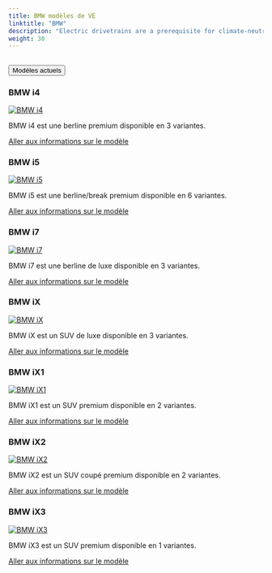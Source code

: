 ```yaml
---
title: BMW modèles de VE
linktitle: "BMW"
description: "Electric drivetrains are a prerequisite for climate-neutral mobility of the future. This is why the BMW Group is consistently expanding its range of electric vehicles. As early as 2023, the Group will offer at least one fully electric model in virtually all key segments. "
weight: 30
---
```

<!-- markdownlint-disable MD033 -->
<!-- markdownlint-disable MD010 -->


<div class="accordion" id="accordionPanelsStayOpenExample">
    <div class="accordion-item">
        <h2 class="accordion-header">
            <button class="accordion-button" type="button" data-bs-toggle="collapse" data-bs-target="#panelsStayOpen-collapseOne" aria-expanded="true" aria-controls="panelsStayOpen-collapseOne">
                        Modèles actuels
            </button>
        </h2>
        <div id="panelsStayOpen-collapseOne" class="accordion-collapse collapse show">
            <div class="accordion-body">
    <div class="container p-3 mb-4 bg-body-tertiary rounded border">
        <h3>BMW i4</h3>
        <div class="row">
            <div class="col col-12 col-md-6">
                <a href="i4">
                    <img src="https://media.evkx.net/multimedia/models/bmw/i4/i4_edrive40/main_1_st.jpg" class="img-fluid" alt="BMW i4" >
                </a>
            </div>
            <div class="col col-12 col-md-6"><p>
BMW i4 est une berline premium disponible en 3 variantes.
</p>
	<a href="i4/" class="btn btn-outline-primary" role="button">Aller aux informations sur le modèle</a>
		</div>
	</div>
</div>
    <div class="container p-3 mb-4 bg-body-tertiary rounded border">
        <h3>BMW i5</h3>
        <div class="row">
            <div class="col col-12 col-md-6">
                <a href="i5">
                    <img src="https://media.evkx.net/multimedia/models/bmw/i5/i5_m60_xdrive/main_1_st.jpg" class="img-fluid" alt="BMW i5" >
                </a>
            </div>
            <div class="col col-12 col-md-6"><p>
BMW i5 est une berline/break premium disponible en 6 variantes.
</p>
	<a href="i5/" class="btn btn-outline-primary" role="button">Aller aux informations sur le modèle</a>
		</div>
	</div>
</div>
    <div class="container p-3 mb-4 bg-body-tertiary rounded border">
        <h3>BMW i7</h3>
        <div class="row">
            <div class="col col-12 col-md-6">
                <a href="i7">
                    <img src="https://media.evkx.net/multimedia/models/bmw/i7/i7_xdrive60/main_1_st.jpg" class="img-fluid" alt="BMW i7" >
                </a>
            </div>
            <div class="col col-12 col-md-6"><p>
BMW i7 est une berline de luxe disponible en 3 variantes.
</p>
	<a href="i7/" class="btn btn-outline-primary" role="button">Aller aux informations sur le modèle</a>
		</div>
	</div>
</div>
    <div class="container p-3 mb-4 bg-body-tertiary rounded border">
        <h3>BMW iX</h3>
        <div class="row">
            <div class="col col-12 col-md-6">
                <a href="ix">
                    <img src="https://media.evkx.net/multimedia/models/bmw/ix/ix_xdrive40/main_1_st.jpg" class="img-fluid" alt="BMW iX" >
                </a>
            </div>
            <div class="col col-12 col-md-6"><p>
BMW iX est un SUV de luxe disponible en 3 variantes.
</p>
	<a href="ix/" class="btn btn-outline-primary" role="button">Aller aux informations sur le modèle</a>
		</div>
	</div>
</div>
    <div class="container p-3 mb-4 bg-body-tertiary rounded border">
        <h3>BMW iX1</h3>
        <div class="row">
            <div class="col col-12 col-md-6">
                <a href="ix1">
                    <img src="https://media.evkx.net/multimedia/models/bmw/ix1/ix1_xdrive30/main_1_st.jpg" class="img-fluid" alt="BMW iX1" >
                </a>
            </div>
            <div class="col col-12 col-md-6"><p>
BMW iX1 est un SUV premium disponible en 2 variantes.
</p>
	<a href="ix1/" class="btn btn-outline-primary" role="button">Aller aux informations sur le modèle</a>
		</div>
	</div>
</div>
    <div class="container p-3 mb-4 bg-body-tertiary rounded border">
        <h3>BMW iX2</h3>
        <div class="row">
            <div class="col col-12 col-md-6">
                <a href="ix2">
                    <img src="https://media.evkx.net/multimedia/models/bmw/ix2/ix2_xdrive30/main_1_st.jpg" class="img-fluid" alt="BMW iX2" >
                </a>
            </div>
            <div class="col col-12 col-md-6"><p>
BMW iX2 est un SUV coupé premium disponible en 2 variantes.
</p>
	<a href="ix2/" class="btn btn-outline-primary" role="button">Aller aux informations sur le modèle</a>
		</div>
	</div>
</div>
    <div class="container p-3 mb-4 bg-body-tertiary rounded border">
        <h3>BMW iX3</h3>
        <div class="row">
            <div class="col col-12 col-md-6">
                <a href="ix3">
                    <img src="https://media.evkx.net/multimedia/models/bmw/ix3/ix3/main_1_st.jpg" class="img-fluid" alt="BMW iX3" >
                </a>
            </div>
            <div class="col col-12 col-md-6"><p>
BMW iX3 est un SUV premium disponible en 1 variantes.
</p>
	<a href="ix3/" class="btn btn-outline-primary" role="button">Aller aux informations sur le modèle</a>
		</div>
	</div>
</div>
        </div>
    </div>
</div></div>
